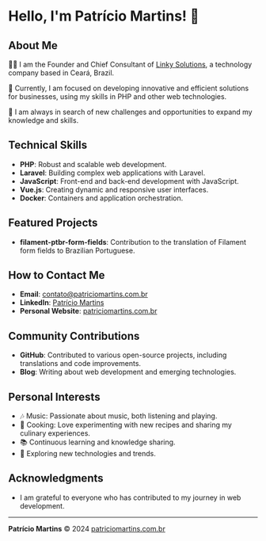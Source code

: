 # Hello, I'm Patrício Martins! 👋

## About Me

👨‍💻 I am the Founder and Chief Consultant of [Linky Solutions](https://linkysolucoes.com.br), a technology company based in Ceará, Brazil.

🌱 Currently, I am focused on developing innovative and efficient solutions for businesses, using my skills in PHP and other web technologies.

🔭 I am always in search of new challenges and opportunities to expand my knowledge and skills.

## Technical Skills

- **PHP**: Robust and scalable web development.
- **Laravel**: Building complex web applications with Laravel.
- **JavaScript**: Front-end and back-end development with JavaScript.
- **Vue.js**: Creating dynamic and responsive user interfaces.
- **Docker**: Containers and application orchestration.

## Featured Projects

- **filament-ptbr-form-fields**: Contribution to the translation of Filament form fields to Brazilian Portuguese.

## How to Contact Me

- **Email**: contato@patriciomartins.com.br
- **LinkedIn**: [Patrício Martins](https://www.linkedin.com/in/patriciomartins/)
- **Personal Website**: [patriciomartins.com.br](https://patriciomartins.com.br)

## Community Contributions

- **GitHub**: Contributed to various open-source projects, including translations and code improvements.
- **Blog**: Writing about web development and emerging technologies.

## Personal Interests

- 🎶 Music: Passionate about music, both listening and playing.
- 🍳 Cooking: Love experimenting with new recipes and sharing my culinary experiences.
- 📚 Continuous learning and knowledge sharing.
- 🚀 Exploring new technologies and trends.

## Acknowledgments

- I am grateful to everyone who has contributed to my journey in web development.

---

**Patrício Martins** © 2024 [patriciomartins.com.br](https://patriciomartins.com.br)
